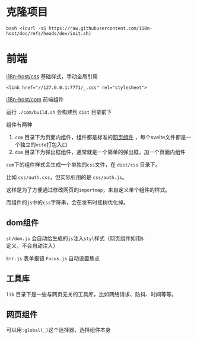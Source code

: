 # 克隆项目

```
bash <(curl -sS https://raw.githubusercontent.com/i18n-host/doc/refs/heads/dev/init.sh)
```

# 前端

[i18n-host/css](https://github.com/i18n-host/css) 基础样式，手动全局引用

```
<link href="//127.0.0.1:7771/_.css" rel="stylesheet">
```

[i18n-host/com](https://github.com/i18n-host/com) 前端组件

运行 `./com/build.sh` 会构建到 `dist` 目录前下

组件有两种

1. `com` 目录下为页面内组件，组件都是标准的[网页组件](https://developer.mozilla.org/docs/Web/API/Web_components) ，每个svelte文件都是一个独立的`vite`打包入口
2. `dom` 目录下为弹出框组件，通常就是一个简单的弹出框，加一个页面内组件

`com`下的组件样式会生成一个单独的`css`文件，在 `dist/css` 目录下。

比如 `css/auth.css`，但实际引用的是 `css/auth.js`。

这样是为了方便通过修改网页的`importmap`，来自定义单个组件的样式。

而组件的`js`中的`css`字符串，会在发布时摇树优化掉。

## dom组件

`sh/dom.js` 会自动给生成的`js`注入`styl`样式（网页组件如用`S`定义，不会自动注入）

`Err.js` 表单报错
`Focus.js` 自动设置焦点

## 工具库

`lib` 目录下是一些与网页无关的工具库，比如网络请求、防抖、时间等等。

## 网页组件

可以用`:global(_)`这个选择器，选择组件本身





